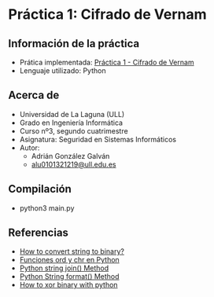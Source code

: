 # Práctica 1: Cifrado de Vernam

## Información de la práctica
* Prática implementada: [Práctica 1 - Cifrado de Vernam](https://campusingenieriaytecnologia2122.ull.es/mod/assign/view.php?id=1635)
* Lenguaje utilizado: Python

## Acerca de
- Universidad de La Laguna (ULL)
- Grado en Ingeniería Informática 
- Curso nº3, segundo cuatrimestre
- Asignatura: Seguridad en Sistemas Informáticos
- Autor:
  - Adrián González Galván
  - alu0101321219@ull.edu.es

## Compilación
- python3 main.py

## Referencias
- [How to convert string to binary?](https://stackoverflow.com/questions/18815820/how-to-convert-string-to-binary)
- [Funciones ord y chr en Python](https://parzibyte.me/blog/2018/12/10/ord-chr-python/#Para_que_sirven_ord_y_chr_en_Python)
- [Python string join() Method](https://www.w3schools.com/python/ref_string_join.asp)
- [Python String format() Method](https://www.w3schools.com/python/ref_string_format.asp)
- [How to xor binary with python](https://stackoverflow.com/questions/19414093/how-to-xor-binary-with-python)
